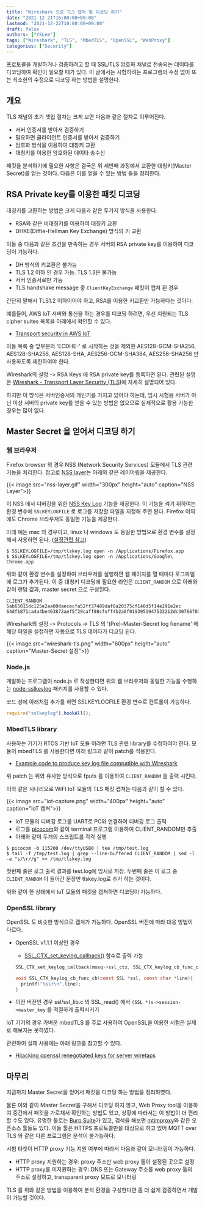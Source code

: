 ```yaml
---
title: "Wireshark 으로 TLS 캡쳐 및 디코딩 하기"
date: "2021-12-21T16:00:00+09:00"
lastmod: "2021-12-22T10:00:00+09:00"
draft: false
authors: ["YSLee"]
tags: ["Wireshark", "TLS", "MbedTLS", "OpenSSL", "WebProxy"]
categories: ["Security"]
---
```


프로토콜을 개발하거나 검증하려고 할 때 SSL/TLS 암호화 채널로 전송되는 데이타를 디코딩하여 확인이 필요할 때가 있다.
이 글에서는 시험하려는 프로그램의 수정 없이 또는 최소한의 수정으로 디코딩 하는 방법을 설명한다.

## 개요

TLS 채널의 초기 셋업 절차는 크게 보면 다음과 같은 절차로 이루어진다.

- 서버 인증서를 받아서 검증하기
- 필요하면 클라이언트 인증서를 받아서 검증하기
- 암호화 방식을 이용하여 대칭키 교환
- 대칭키를 이용한 암호화된 데이타 송수신

패킷을 분석하기에 필요한 사항은 결국은 위 세번째 과정에서 교환한 대칭키(Master Secret)를 얻는 것이다. 다음은 이를 얻을 수 있는 방법 들을 정리한다.

## RSA Private key를 이용한 패킷 디코딩

대칭키를 교환하는 방법은 크게 다음과 같은 두가지 방식을 사용한다.

- RSA와 같은 비대칭키를 이용하여 대칭키 교환
- DHKE(Diffie-Hellman Key Exchange) 방식의 키 교환

이들 중 다음과 같은 조건을 만족하는 경우 서버의 RSA private key를 이용하여 디코딩이 가능하다.

- DH 방식의 키교환은 불가능
- TLS 1.2 이하 인 경우 가능. TLS 1.3은 불가능
- 서버 인증서로만 가능
- TLS handshake message 중 `ClientKeyExchange` 패킷이 캡쳐 된 경우

간단히 말해서 TLS1.2 이하이어야 하고, RSA를 이용한 키교환만 가능하다는 것이다.

예를들어, AWS IoT 서버와 통신을 하는 경우를 디코딩 하려면, 우선 지원되는 TLS cipher suites 목록을 아래에서 확인할 수 있다.

- [Transport security in AWS IoT](https://docs.aws.amazon.com/iot/latest/developerguide/transport-security.html)

이들 목록 중 앞부분의 'ECDHE-' 로 시작하는 것을 제외한 AES128-GCM-SHA256, AES128-SHA256, AES128-SHA, AES256-GCM-SHA384, AES256-SHA256 만 사용하도록 제한하여야 한다.

Wireshark의 설정 -> RSA Keys 에 RSA private key를 등록하면 된다. 관련된 설명은 [Wireshark - Transport Layer Security (TLS)](https://wiki.wireshark.org/TLS)에 자세히 설명되어 있다.

하지만 이 방식은 서버인증서의 개인키를 가지고 있어야 하는데, 임시 시험용 서버가 아닌 이상 서버의 private key를 얻을 수 있는 방법은 없으므로 실제적으로 활용 가능한 경우는 많이 없다.

## Master Secret 을 얻어서 디코딩 하기

### 웹 브라우저

Firefox browser 의 경우 NSS (Network Security Services) 모듈에서 TLS 관련 기능을 처리한다.
참고로 [NSS layer](https://firefox-source-docs.mozilla.org/security/nss/)는 아래와 같은 레이어링을 제공한다.

{{< image src="nss-layer.gif" width="300px" height="auto" caption="NSS Layer">}}

이 NSS 에서 디버깅을 위한 [NSS Key Log](https://firefox-source-docs.mozilla.org/security/nss/) 기능을 제공한다.
이 기능을 켜기 위하여는 환경 변수에 `SSLKEYLOGFILE` 로 로그를 저장할 파일을 지정해 주면 된다. Firefox 이외에도 Chrome 브라우저도 동일한 기능을 제공한다.

아래 예는 mac 의 경우이고, linux 나 windows 도 동일한 방법으로 환경 변수를 설정해서 사용하면 된다. ([설정관련 참고](https://support.f5.com/csp/article/K50557518))

```shell
$ SSLKEYLOGFILE=/tmp/tlskey.log open -n /Applications/Firefox.app
$ SSLKEYLOGFILE=/tmp/tlskey.log open -n /Applications/Google\ Chrome.app
```

위와 같이 환경 변수를 설정하여 브라우저를 실행하면 웹 페이지를 열 때마다 로그파일에 로그가 추가된다. 이 중 대칭키 디코딩에 필요한 라인은 `CLIENT_RANDOM` 으로 아래와 같이 랜덤 값과, master secret 으로 구성된다.

```
CLIENT_RANDOM 5ab65015dc125e2aa00daececfa52ff37489daf6a20375cf140d5f14e291e2ec 64df1871ca4a4be463872aef5f29caff98cfeff4b2a0f0193951947533212dc30766f03b4d202de43f93a265a828e393
```

Wireshark의 설정 -> Protocols -> TLS 의 '(Pre)-Master-Secret log fiename' 에 해당 파일을 설정하면 자동으로 TLS 데이타가 디코딩 된다.

{{< image src="wireshark-tls.png" width="600px" height="auto" caption="Master-Secret 설정">}}

### Node.js

개발하는 프로그램이 node.js 로 작성한다면 위의 웹 브라우저와 동일한 기능을 수행하는 [node-sslkeylog](https://www.npmjs.com/package/sslkeylog) 패키지를 사용할 수 있다.

코드 상에 아래처럼 추가를 하면 SSLKEYLOGFILE 환경 변수로 컨트롤이 가능하다.

```javascript
require("sslkeylog").hookAll();
```

### MbedTLS library

사용하는 기기가 RTOS 기반 IoT 모듈 이라면 TLS 관련 library를 수정하여야 한다. 모듈이 mbedTLS 를 사용한다면 아래 링크과 같이 patch를 적용한다.

- [Example code to produce key log file compatible with Wireshark](https://github.com/Lekensteyn/mbedtls/commit/68aea15)

위 patch 는 위와 유사한 방식으로 fputs 를 이용하여 `CLIENT_RANDOM` 을 출력 시킨다.

이와 같은 시나리오로 WiFI IoT 모듈의 TLS 패킷 캡쳐는 다음과 같이 할 수 있다.

{{< image src="iot-capture.png" width="400px" height="auto" caption="IoT 캡쳐">}}


- IoT 모듈의 디버깅 로그를 UART로 PC와 연결하여 디버깅 로그 출력
- 로그를 [picocom](https://linux.die.net/man/8/picocom)와 같이 terminal 프로그램 이용하여 CLIENT_RANDOM만 추출
- 아래와 같이 두개의 스크립트를 각각 실행

```shell
$ picocom -b 115200 /dev/ttyUSB0 | tee /tmp/test.log
$ tail -f /tmp/test.log | grep --line-buffered CLIENT_RANDOM | sed -l -e "s/\r//g" >> /tmp/tlskey.log
```

첫번째 줄은 로그 출력 결과를 test.log에 임시로 저장. 두번째 줄은 이 로그 중 `CLIENT_RANDOM` 이 들어간 문장만 tlskey.log로 추가 하는 것이다.

위와 같이 한 상태에서 IoT 모듈의 패킷을 캡쳐하면 디코딩이 가능하다.

### OpenSSL library

OpenSSL 도 비슷한 방식으로 캡쳐가 가능하다. OpenSSL 버전에 따라 대응 방법이 다르다.

- OpenSSL v1.1.1 이상인 경우

  - [SSL_CTX_set_keylog_callback()](https://www.openssl.org/docs/man1.1.1/man3/SSL_CTX_set_keylog_callback.html) 함수로 출력 가능

  ```C
  SSL_CTX_set_keylog_callback(mosq->ssl_ctx, SSL_CTX_keylog_cb_func_cb);
  ```

  ```C
  void SSL_CTX_keylog_cb_func_cb(const SSL *ssl, const char *line){
    printf("%s\r\n",line);
  }
  ```

- 이전 버전인 경우 ssl/ssl_lib.c 의 SSL_read() 에서 `(SSL *)s->session->master_key` 를 적절하게 출력시키기

IoT 기기의 경우 가벼운 mbedTLS 를 주로 사용하여 OpenSSL을 이용한 시험은 실제로 해보지는 못하였다.

관련하여 실제 사용예는 아래 링크를 참고할 수 있다.

- [Hijacking openssl renegotiated keys for server wiretaps](https://embeddedinn.xyz/articles/tutorial/hijacking-openssl-renegotiated-keys-for-server-wiretaps/)

## 마무리

지금까지 Master Secret을 얻어서 패킷을 디코딩 하는 방법을 정리하였다.

물론 이와 같이 Master Secret을 구해서 디코딩 하지 않고, Web Proxy tool을 이용하여 중간에서 패킷을 가로채서 확인하는 방법도 있고, 상황에 따라서는 이 방법이 더 편리할 수도 있다.
유명한 툴로는 [Burp Suite](https://portswigger.net/burp)가 있고, 검색을 해보면 [mtimproxy](https://mitmproxy.org)와 같은 오픈소스 툴들도 있다.
이들 툴은 HTTPS 프로토콜만을 대상으로 하고 있어 MQTT over TLS 와 같은 다른 프로그램은 분석이 불가능하다.

시험 타겟이 HTTP proxy 기능 지원 여부에 따라서 다음과 같이 모니터링이 가능하다.

- HTTP proxy 지원하는 경우: proxy 주소만 web proxy 툴이 설정된 곳으로 설정
- HTTP proxy를 미지원하는 경우: DNS 또는 Gateway 주소를 web proxy 툴의 주소로 설정하고, transparent proxy 모드로 모니터링

TLS 를 위와 같은 방법을 이용하여 분석 환경을 구성한다면 좀 더 쉽게 검증하면서 개발이 가능할 것이다.
